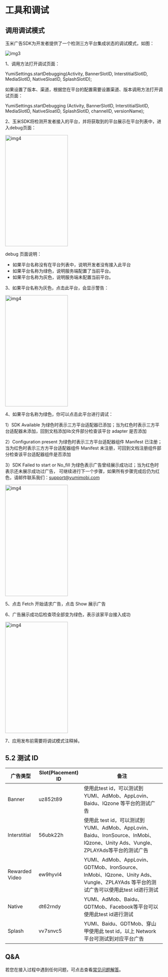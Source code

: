 # 工具和调试

## 调用调试模式
玉米广告SDK为开发者提供了一个检测三方平台集成状态的调试模式，如图：

<img src="https://github.com/yumimobi/YumiMediationSDKDemo-Android-wiki/tree/master/docs/document/image10.png" alt="img3">

1、调用方法打开调试页面：

YumiSettings.startDebugging(Activity, BannerSlotID, InterstitialSlotID, MediaSlotID, NativeSloatID, SplashSlotID); 

如果设置了版本、渠道，根据您在平台的配置需要设置渠道、版本调用方法打开调试页面：

YumiSettings.startDebugging (Activity, BannerSlotID, InterstitialSlotID, MediaSlotID, NativeSloatID, SplashSlotID, channelID, versionName);

2、玉米SDK将检测开发者接入的平台，并将获取到的平台展示在平台列表中，进入debug页面：

<img src="https://github.com/yumimobi/YumiMediationSDKDemo-Android-wiki/tree/master/docs/document/image08.png" alt="img4" width="200" height="355">

debug 页面说明：

* 如果平台名称没有在平台列表中，说明开发者没有接入此平台
* 如果平台名称为绿色，说明服务端配置了当前平台。
* 如果平台名称为灰色，说明服务端未配置当前平台。

3、如果平台名称为灰色，点击此平台，会显示警告：

<img src="https://github.com/yumimobi/YumiMediationSDKDemo-Android-wiki/tree/master/docs/document/image09.png" alt="img4" width="200" height="355">

4、如果平台名称为绿色，你可以点击此平台进行调试：

  1）SDK Available 为绿色时表示三方平台适配器已添加；当为红色时表示三方平台适配器未添加，回到文档添加lib文件部分检查该平台 adapter 是否添加

  2）Configuration present 为绿色时表示三方平台适配器组件 Manifest 已注册；当为红色时表示三方方平台适配器组件 Manifest 未注册，可回到文档注册组件部分检查该平台适配器组件是否添加

  3）SDK Failed to start or No_fill 为绿色表示广告曾经展示成功过；当为红色时表示还未展示成功过广告， 可继续进行下一个步骤，如果所有步骤完成后仍为红色，请邮件联系我们：support@yumimobi.com

<img src="https://github.com/yumimobi/YumiMediationSDKDemo-Android-wiki/tree/master/docs/document/image06.jpg" alt="img4" width="200" height="355">


5、点击 Fetch 开始请求广告，点击 Show 展示广告

6、广告展示成功后检查项全部变为绿色，表示该家平台接入成功

<img src="https://github.com/yumimobi/YumiMediationSDKDemo-Android-wiki/tree/master/docs/document/image07.jpg" alt="img4" width="200" height="355">

7、应用发布前需要将调试模式注释掉。


## 5.2 测试 ID
 
| 广告类型 | Slot(Placement) ID | 备注 |
| --- | --- | --- |
| Banner | uz852t89 | 使用此test id，可以测试到 YUMI、AdMob、AppLovin、Baidu、IQzone 等平台的测试广告 |
| Interstitial | 56ubk22h | 使用此 test id，可以测试到 YUMI、AdMob、AppLovin、Baidu、IronSource、InMobi、IQzone、Unity Ads、Vungle、ZPLAYAds等平台的测试广告 |
| Rewarded Video | ew9hyvl4 | YUMI、AdMob、AppLovin、GDTMob、IronSource、InMobi、IQzone、Unity Ads、Vungle、ZPLAYAds 等平台的测试广告可以使用此test id进行测试 |
| Native | dt62rndy | YUMI、AdMob、Baidu、GDTMob、Facebook等平台可以使用此test id进行测试 |
| Splash | vv7snvc5 | YUMI、Baidu、GDTMob、穿山甲使用此 test id，以上 Network 平台可测试到对应平台广告 |

## Q&A
若您在接入过程中遇到任何问题，可点击查看[常见问题解答](https://github.com/yumimobi/Developer-doc/blob/master/FAQ_latest_cn.md)。